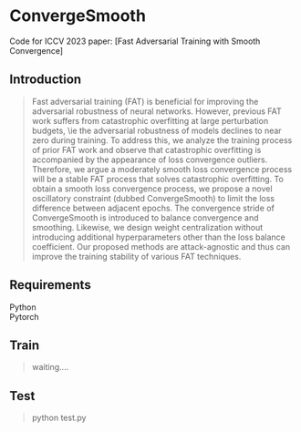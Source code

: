 ﻿# ConvergeSmooth
Code for ICCV 2023 paper: [Fast Adversarial Training with Smooth Convergence]
## Introduction
> 	Fast adversarial training (FAT) is beneficial for improving the adversarial robustness of neural networks.
	However, previous FAT work suffers from catastrophic overfitting at large perturbation budgets, \ie the adversarial robustness of models declines to near zero during training. 
	To address this, we analyze the training process of prior FAT work and observe that catastrophic overfitting is accompanied by the appearance of loss convergence outliers.
	Therefore, we argue a moderately smooth loss convergence process will be a stable FAT process that solves catastrophic overfitting.
    To obtain a smooth loss convergence process, we propose a novel oscillatory constraint (dubbed ConvergeSmooth) to limit the loss difference between adjacent epochs. The convergence stride of ConvergeSmooth is introduced to balance convergence and smoothing.
Likewise, we design weight centralization without introducing additional hyperparameters other than the loss balance coefficient.
	Our proposed methods are attack-agnostic and thus can improve the training stability of various FAT techniques.
## Requirements
Python </br>
Pytorch </br>
## Train
> waiting....

## Test
> python test.py






